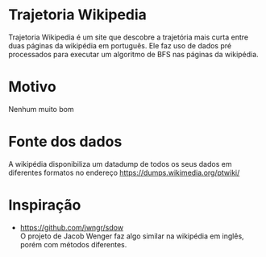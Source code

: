 # Trajetoria Wikipedia
Trajetoria Wikipedia é um site que descobre a trajetória mais curta entre duas páginas da wikipédia em português. Ele faz uso de dados pré processados para executar um algoritmo de BFS nas páginas da wikipédia.

# Motivo
Nenhum muito bom

# Fonte dos dados
A wikipédia disponibiliza um datadump de todos os seus dados em diferentes formatos no endereço https://dumps.wikimedia.org/ptwiki/  

# Inspiração
- https://github.com/jwngr/sdow  
O projeto de Jacob Wenger faz algo similar na wikipédia em inglês, porém com métodos diferentes.
